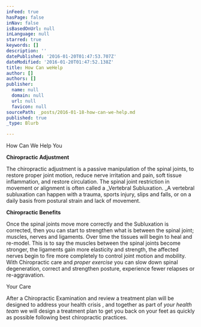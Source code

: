 ```yaml
---
inFeed: true
hasPage: false
inNav: false
isBasedOnUrl: null
inLanguage: null
starred: true
keywords: []
description: ''
datePublished: '2016-01-20T01:47:53.707Z'
dateModified: '2016-01-20T01:47:52.138Z'
title: How Can weHelp
author: []
authors: []
publisher:
  name: null
  domain: null
  url: null
  favicon: null
sourcePath: _posts/2016-01-18-how-can-we-help.md
published: true
_type: Blurb

---
```

How Can We Help You

**Chiropractic Adjustment**

The chiropractic adjustment is a passive manipulation of the spinal joints, to restore proper joint motion, reduce nerve irritation and pain, soft tissue inflammation, and restore circulation.  The spinal joint restriction in movement or alignment is often called a _Vertebral Subluxation.  _A vertebral subluxation can happen with a trauma, sports injury, slips and falls, or on a daily basis from postural strain and lack of movement.   

**Chiropractic Benefits**

Once the spinal joints move more correctly and the Subluxation is corrected, then you can start to strengthen what is between the spinal joint; muscles, nerves and ligaments.  Over time the tissues will begin to heal and re-model.  This is to say the muscles between the spinal joints become stronger,   the ligaments gain more elasticity and strength, the affected nerves begin to fire more completely to control joint motion and mobility.   With Chiropractic care and _proper exercise_ you can slow down spinal degeneration, correct and strengthen posture, experience fewer relapses or re-aggravation.  

Your Care

After a Chiropractic Examination and review a treatment plan will be designed to address your health crisis , and together as part of _your health team_ we will design a treatment plan to get you back on your feet as quickly as possible following best chiropractic practices.